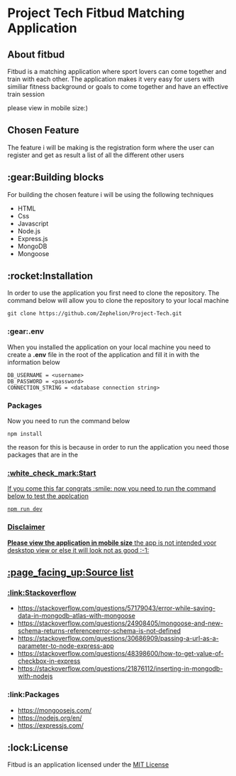 <h1>Project Tech Fitbud Matching Application</h1>
<h2>About fitbud</h2>
<p>Fitbud is a matching application where sport lovers can come together and train with each other. The application makes it very easy for users with similiar fitness background or goals to come together and have an effective train session</p>
<p>please view in mobile size:)</p>
<h2>Chosen Feature</h2>
<p>The feature i will be making is the registration form where the user can register and get as result a list of all the different other users</p>
<h2>:gear:Building blocks</h2>
<p>For building the chosen feature i will be using the following techniques</p>
<ul>
    <li>HTML</li>
    <li>Css</li>
    <li>Javascript</li>
    <li>Node.js</li>
    <li>Express.js</li>
    <li>MongoDB</li>
    <li>Mongoose</li>
</ul>
<h2>:rocket:Installation</h2>
<p>In order to use the application you first need to clone the repository. The command below will allow you to clone the repository to your local machine<p>

```
git clone https://github.com/Zephelion/Project-Tech.git
```

<h3>:gear:.env</h3>
<p>When you installed the application on your local machine you need to create a <strong>.env</strong> file in the root of the application and fill it in with the information below</p>

```
DB_USERNAME = <username>
DB_PASSWORD = <password>
CONNECTION_STRING = <database connection string>

```
<h3>Packages</h3>
<p>Now you need to run the command below</p>

```
npm install
```

<p>
    the reason for this is because in order to run the application you need those packages that are in the <a href="https://github.com/Zephelion/Project-Tech/blob/master/package.json" target="_blank">
</p>

<h3>:white_check_mark:Start</h3>
<p>If you come this far congrats :smile: now you need to run the command below to test the applcation</p>

```
npm run dev
```
<h3>Disclaimer</h3>
<p>
    <strong>Please view the application in mobile size</strong> the app is not intended voor deskstop view or else it will look not as good :-1:
</p>

<h2>:page_facing_up:Source list</h2>
<h3>:link:Stackoverflow</h3>
<ul>
    <li>
        <a href="https://stackoverflow.com/questions/57179043/error-while-saving-data-in-mongodb-atlas-with-mongoose" target="_blank">https://stackoverflow.com/questions/57179043/error-while-saving-data-in-mongodb-atlas-with-mongoose</a>
    </li>
    <li>
        <a href="https://stackoverflow.com/questions/24908405/mongoose-and-new-schema-returns-referenceerror-schema-is-not-defined" target="_blank">https://stackoverflow.com/questions/24908405/mongoose-and-new-schema-returns-referenceerror-schema-is-not-defined</a>
    </li>
    <li>
        <a href="https://stackoverflow.com/questions/30686909/passing-a-url-as-a-parameter-to-node-express-app" target="_blank">https://stackoverflow.com/questions/30686909/passing-a-url-as-a-parameter-to-node-express-app</a>
    </li>
    <li>
        <a href="https://stackoverflow.com/questions/48398600/how-to-get-value-of-checkbox-in-express" target="_blank">https://stackoverflow.com/questions/48398600/how-to-get-value-of-checkbox-in-express</a>
    </li>
    <li>
        <a href="https://stackoverflow.com/questions/21876112/inserting-in-mongodb-with-nodejs" target="_blank">https://stackoverflow.com/questions/21876112/inserting-in-mongodb-with-nodejs</a>
    </li>
</ul>
<h3>:link:Packages</h3>
<ul>
    <li>
        <a href="https://mongoosejs.com/" target="_blank">https://mongoosejs.com/</a>
    </li>
    <li>
        <a href="https://nodejs.org/en/" target="_blank">https://nodejs.org/en/</a>
    </li>
    <li>
        <a href="https://expressjs.com/" target="_blank">https://expressjs.com/</a>
    </li>
</ul>
<h2>:lock:License</h2>
<p>
    Fitbud is an application licensed under the <a href="https://opensource.org/licenses/MIT" target="_blank">MIT License</a>
</p>